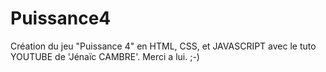 # Puissance4

Création du jeu "Puissance 4" en HTML, CSS, et JAVASCRIPT avec le tuto YOUTUBE de 'Jénaïc CAMBRE'. Merci a lui. ;-)
